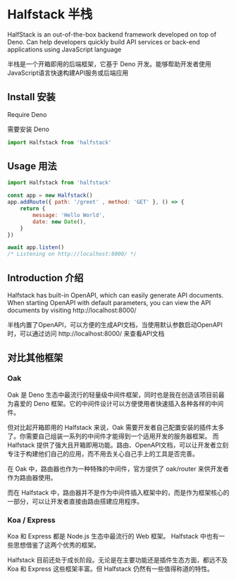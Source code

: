# Halfstack 半栈

HalfStack is an out-of-the-box backend framework developed on top of Deno.
Can help developers quickly build API services or back-end applications using JavaScript language

半栈是一个开箱即用的后端框架，它基于 Deno 开发。能够帮助开发者使用JavaScript语言快速构建API服务或后端应用

## Install 安装

Require Deno

需要安装 Deno

```javascript
import Halfstack from 'halfstack'
```

## Usage 用法

```javascript
import Halfstack from 'halfstack'

const app = new Halfstack()
app.addRoute({ path: '/greet' , method: 'GET' }, () => {
    return {
        message: 'Hello World',
        date: new Date(),
    }
})

await app.listen() 
/* Listening on http://localhost:8000/ */
```

## Introduction 介绍
Halfstack has built-in OpenAPI, which can easily generate API documents.
When starting OpenAPI with default parameters, you can view the API documents by visiting http://localhost:8000/

半栈内置了OpenAPI，可以方便的生成API文档，当使用默认参数启动OpenAPI时，可以通过访问 http://localhost:8000/ 来查看API文档

## 对比其他框架
### Oak
Oak 是 Deno 生态中最流行的轻量级中间件框架，同时也是我在创造该项目前最为喜爱的 Deno 框架。它的中间件设计可以方便使用者快速插入各种各样的中间件。

但对比起开箱即用的 Halfstack 来说，Oak 需要开发者自己配置安装的插件太多了。你需要自己组装一系列的中间件才能得到一个适用开发的服务器框架。
而 Halfstack 提供了强大且开箱即用功能。路由、OpenAPI文档，可以让开发者立刻专注于构建他们自己的应用，而不用去关心自己手上的工具是否完善。

在 Oak 中，路由器也作为一种特殊的中间件，官方提供了 oak/router 来供开发者作为路由器使用。

而在 Halfstack 中，路由器并不是作为中间件插入框架中的，而是作为框架核心的一部分，可以让开发者直接由路由搭建应用程序。

### Koa / Express


Koa 和 Express 都是 Node.js 生态中最流行的 Web 框架。 Halfstack 中也有一些思想借鉴了这两个优秀的框架。

Halfstack 目前还处于成长阶段。无论是在主要功能还是插件生态方面，都远不及 Koa 和 Express 这些框架丰富。但 Halfstack 仍然有一些值得称道的特性。


